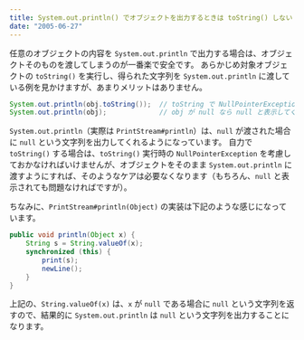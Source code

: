 ```yaml
---
title: System.out.println() でオブジェクトを出力するときは toString() しない
date: "2005-06-27"
---
```


任意のオブジェクトの内容を `System.out.println` で出力する場合は、オブジェクトそのものを渡してしまうのが一番楽で安全です。
あらかじめ対象オブジェクトの `toString()` を実行し、得られた文字列を `System.out.println` に渡している例を見かけますが、あまりメリットはありません。

~~~ java
System.out.println(obj.toString());  // toString で NullPointerException の可能性
System.out.println(obj);             // obj が null なら null と表示してくれる
~~~

`System.out.println`（実際は `PrintStream#println`）は、`null` が渡された場合に `null` という文字列を出力してくれるようになっています。
自力で `toString()` する場合は、`toString()` 実行時の `NullPointerException` を考慮しておかなければいけませんが、オブジェクトをそのまま `System.out.println` に渡すようにすれば、そのようなケアは必要なくなります（もちろん、`null` と表示されても問題なければですが）。

ちなみに、`PrintStream#println(Object)` の実装は下記のような感じになっています。

~~~ java
public void println(Object x) {
    String s = String.valueOf(x);
    synchronized (this) {
        print(s);
        newLine();
    }
}
~~~

上記の、`String.valueOf(x)` は、`x` が `null` である場合に `null` という文字列を返すので、結果的に `System.out.println` は `null` という文字列を出力することになります。

